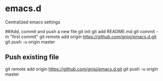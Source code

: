 # emacs.d
Centralized emacs settings

##Add, commit and push a new file
git init
git add README.md
git commit -m "first commit"
git remote add origin https://github.com/gnisj/emacs.d.git
git push -u origin master

## Push existing file
git remote add origin https://github.com/gnisj/emacs.d.git
git push -u origin master
